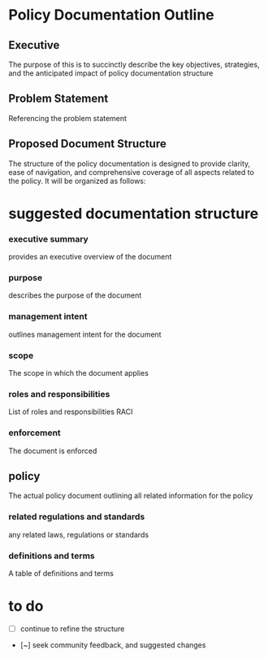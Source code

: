 # Policy Documentation Outline

## Executive 
The purpose of this is to succinctly describe the key objectives, strategies, and the anticipated impact of policy documentation structure

## Problem Statement

Referencing the problem statement <insert link to problem statemen>

## Proposed Document Structure

The structure of the policy documentation is designed to provide clarity, ease of navigation, and comprehensive coverage of all aspects related to the policy. It will be organized as follows:

# suggested documentation structure
### executive summary 
provides an executive overview of the document
### purpose 
describes the purpose of the document
### management intent 
outlines management intent for the document
### scope
The scope in which the document applies
### roles and responsibilities 
List of roles and responsibilities RACI
### enforcement 
The document is enforced
## policy 
The actual policy document outlining all related information for the policy
### related regulations and standards 
any related laws, regulations or standards
### definitions and terms 
A table of definitions and terms 

# to do
- [ ] continue to refine the structure 
- [~] seek community feedback, and suggested changes 

